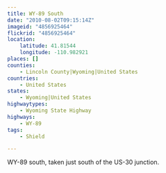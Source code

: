 ```yaml
---
title: WY-89 South
date: "2010-08-02T09:15:14Z"
imageid: "4856925464"
flickrid: "4856925464"
location:
    latitude: 41.81544
    longitude: -110.982921
places: []
counties:
    - Lincoln County|Wyoming|United States
countries:
    - United States
states:
    - Wyoming|United States
highwaytypes:
    - Wyoming State Highway
highways:
    - WY-89
tags:
    - Shield

---
```

WY-89 south, taken just south of the US-30 junction.